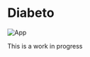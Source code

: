 # Diabeto

![App](https://github.com/clsechi/diabeto/workflows/app/badge.svg)

This is a work in progress
